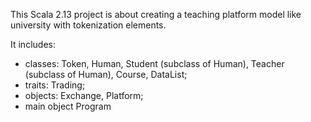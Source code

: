 This Scala 2.13 project is about creating a teaching platform model like university with tokenization elements.

It includes:
- classes: Token, Human, Student (subclass of Human), Teacher (subclass of Human), Course, DataList;
- traits: Trading;
- objects: Exchange, Platform;
- main object Program

